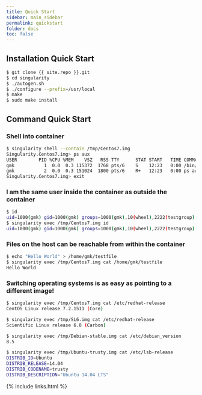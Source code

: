 ```yaml
---
title: Quick Start
sidebar: main_sidebar
permalink: quickstart
folder: docs
toc: false
---
```


## Installation Quick Start

```bash
$ git clone {{ site.repo }}.git
$ cd singularity
$ ./autogen.sh
$ ./configure --prefix=/usr/local
$ make
$ sudo make install
```

## Command Quick Start

### Shell into container
```bash
$ singularity shell --contain /tmp/Centos7.img 
Singularity.Centos7.img> ps aux
USER        PID %CPU %MEM    VSZ   RSS TTY      STAT START   TIME COMMAND
gmk           1  0.0  0.3 115372  1768 pts/6    S    12:23   0:00 /bin/bash --norc --noprofile
gmk           2  0.0  0.3 151024  1800 pts/6    R+   12:23   0:00 ps aux
Singularity.Centos7.img> exit
````

### I am the same user inside the container as outside the container

```bash
$ id
uid=1000(gmk) gid=1000(gmk) groups=1000(gmk),10(wheel),2222(testgroup)
$ singularity exec /tmp/Centos7.img id
uid=1000(gmk) gid=1000(gmk) groups=1000(gmk),10(wheel),2222(testgroup)
````

### Files on the host can be reachable from within the container
```bash
$ echo "Hello World" > /home/gmk/testfile
$ singularity exec /tmp/Centos7.img cat /home/gmk/testfile 
Hello World
````

### Switching operating systems is as easy as pointing to a different image!
```bash
$ singularity exec /tmp/Centos7.img cat /etc/redhat-release 
CentOS Linux release 7.2.1511 (Core) 

$ singularity exec /tmp/SL6.img cat /etc/redhat-release 
Scientific Linux release 6.8 (Carbon)

$ singularity exec /tmp/Debian-stable.img cat /etc/debian_version
8.5

$ singularity exec /tmp/Ubuntu-trusty.img cat /etc/lsb-release 
DISTRIB_ID=Ubuntu
DISTRIB_RELEASE=14.04
DISTRIB_CODENAME=trusty
DISTRIB_DESCRIPTION="Ubuntu 14.04 LTS"
````

{% include links.html %}
